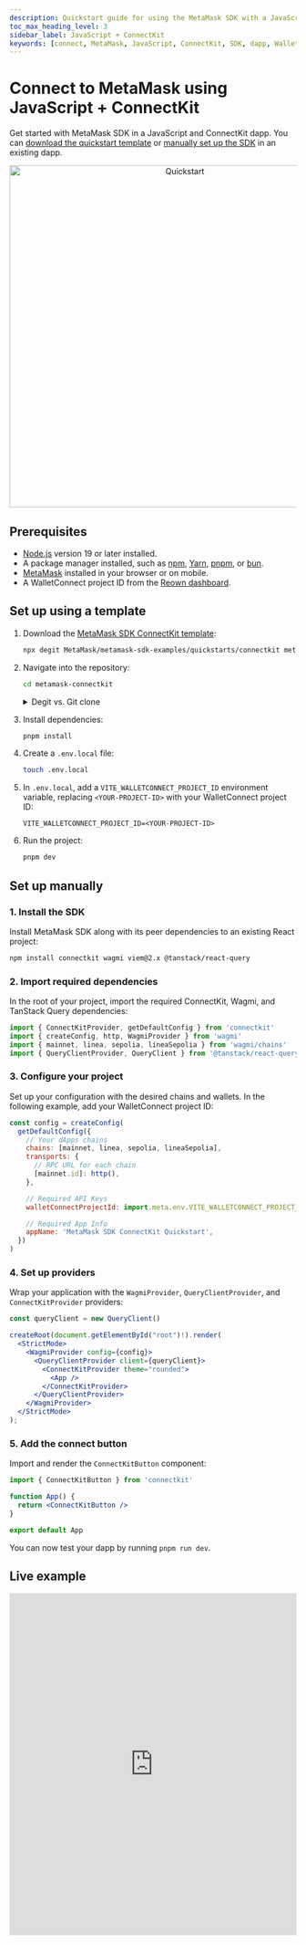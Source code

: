 ```yaml
---
description: Quickstart guide for using the MetaMask SDK with a JavaScript and ConnectKit dapp.
toc_max_heading_level: 3
sidebar_label: JavaScript + ConnectKit
keywords: [connect, MetaMask, JavaScript, ConnectKit, SDK, dapp, Wallet SDK]
---
```


# Connect to MetaMask using JavaScript + ConnectKit

Get started with MetaMask SDK in a JavaScript and ConnectKit dapp.
You can [download the quickstart template](#set-up-using-a-template) or [manually set up the SDK](#set-up-manually) in an existing dapp.

<p align="center">
  <a href="https://metamask-connectkit-demo.vercel.app/" target="_blank">
    <img src={require("../_assets/quickstart.jpg").default} alt="Quickstart" width="600px" />
  </a>
</p>

## Prerequisites

- [Node.js](https://nodejs.org/) version 19 or later installed.
- A package manager installed, such as [npm](https://docs.npmjs.com/downloading-and-installing-node-js-and-npm), [Yarn](https://yarnpkg.com/), [pnpm](https://pnpm.io/installation), or [bun](https://bun.sh/).
- [MetaMask](https://metamask.io/) installed in your browser or on mobile.
- A WalletConnect project ID from the [Reown dashboard](https://dashboard.reown.com/sign-in).

## Set up using a template

1. Download the [MetaMask SDK ConnectKit template](https://github.com/MetaMask/metamask-sdk-examples/tree/main/quickstarts/connectkit):

   ```bash
   npx degit MetaMask/metamask-sdk-examples/quickstarts/connectkit metamask-connectkit
   ```

2. Navigate into the repository:

   ```bash
   cd metamask-connectkit
   ```

    <details>
    <summary>Degit vs. Git clone</summary>
    <div>

   `degit` is a tool that enables cloning only the directory structure from a GitHub repository, without retrieving the entire repository.

   Alternatively, you can use `git clone`, which will download the entire repository.
   To do so, clone the MetaMask SDK examples repository and navigate into the `quickstarts/connectkit` directory:

   ```bash
   git clone https://github.com/MetaMask/metamask-sdk-examples
   cd metamask-sdk-examples/quickstarts/connectkit
   ```

    </div>
    </details>

3. Install dependencies:

   ```bash
   pnpm install
   ```

4. Create a `.env.local` file:

   ```bash
   touch .env.local
   ```

5. In `.env.local`, add a `VITE_WALLETCONNECT_PROJECT_ID` environment variable, replacing `<YOUR-PROJECT-ID>` with your WalletConnect project ID:

   ```text title=".env.local"
   VITE_WALLETCONNECT_PROJECT_ID=<YOUR-PROJECT-ID>
   ```

6. Run the project:

   ```bash
   pnpm dev
   ```

## Set up manually

### 1. Install the SDK

Install MetaMask SDK along with its peer dependencies to an existing React project:

```bash npm2yarn
npm install connectkit wagmi viem@2.x @tanstack/react-query
```

### 2. Import required dependencies

In the root of your project, import the required ConnectKit, Wagmi, and TanStack Query dependencies:

```jsx
import { ConnectKitProvider, getDefaultConfig } from 'connectkit'
import { createConfig, http, WagmiProvider } from 'wagmi'
import { mainnet, linea, sepolia, lineaSepolia } from 'wagmi/chains'
import { QueryClientProvider, QueryClient } from '@tanstack/react-query'
```

### 3. Configure your project

Set up your configuration with the desired chains and wallets.
In the following example, add your WalletConnect project ID:

```jsx
const config = createConfig(
  getDefaultConfig({
    // Your dApps chains
    chains: [mainnet, linea, sepolia, lineaSepolia],
    transports: {
      // RPC URL for each chain
      [mainnet.id]: http(),
    },

    // Required API Keys
    walletConnectProjectId: import.meta.env.VITE_WALLETCONNECT_PROJECT_ID,

    // Required App Info
    appName: 'MetaMask SDK ConnectKit Quickstart',
  })
)
```

### 4. Set up providers

Wrap your application with the `WagmiProvider`, `QueryClientProvider`, and `ConnectKitProvider` providers:

```jsx
const queryClient = new QueryClient()

createRoot(document.getElementById("root")!).render(
  <StrictMode>
    <WagmiProvider config={config}>
      <QueryClientProvider client={queryClient}>
        <ConnectKitProvider theme="rounded">
          <App />
        </ConnectKitProvider>
      </QueryClientProvider>
    </WagmiProvider>
  </StrictMode>
);
```

### 5. Add the connect button

Import and render the `ConnectKitButton` component:

```jsx
import { ConnectKitButton } from 'connectkit'

function App() {
  return <ConnectKitButton />
}

export default App
```

You can now test your dapp by running `pnpm run dev`.

## Live example

<iframe className="mt-6" width="100%" height="600px" frameBorder="0" src="https://stackblitz.com/github/MetaMask/metamask-sdk-examples/tree/main/quickstarts/connectkit?ctl=1&embed=1&file=src%2Fmain.tsx&hideNavigation=1"></iframe>

